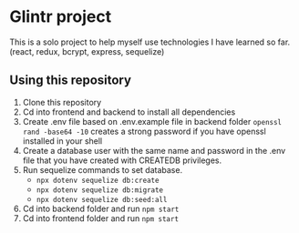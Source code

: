 # Glintr project
This is a solo project to help myself use technologies I have learned so far. (react, redux, bcrypt, express, sequelize)

## Using this repository

1. Clone this repository
2. Cd into frontend and backend to install all dependencies
3. Create .env file based on .env.example file in backend folder
    `openssl rand -base64 -10` creates a strong password if you have openssl installed in your shell
4. Create a database user with the same name and password in the .env file that you have created with CREATEDB privileges.
5. Run sequelize commands to set database.
    * `npx dotenv sequelize db:create`
    * `npx dotenv sequelize db:migrate`
    * `npx dotenv sequelize db:seed:all`
6. Cd into backend folder and run `npm start`
7. Cd into frontend folder and run `npm start`
